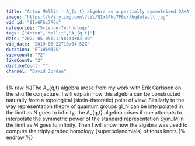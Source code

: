 ```yaml
---
title: "Anton Mellit - A_{q,t} algebra as a partially symmetrized DAHA and computations of knot invariants"
image: "https:\/\/i.ytimg.com\/vi\/8Ix6Fhc7P6c\/hqdefault.jpg"
vid_id: "8Ix6Fhc7P6c"
categories: "Science-Technology"
tags: ["Anton","Mellit","A_{q,t}"]
date: "2022-05-05T21:58:34+03:00"
vid_date: "2019-06-22T18:04:52Z"
duration: "PT1H6M32S"
viewcount: "72"
likeCount: "2"
dislikeCount: ""
channel: "David Jordan"
---
```

{% raw %}The A_{q,t} algebra arose from my work with Erik Carlsson on the shuffle conjecture. I will explain how this algebra can be constructed naturally from a topological (skein-theoretic) point of view. Similarly to the way representation theory of quantum groups gl_N can be interpolated in the limit as N goes to infinity, the A_{q,t} algebra arises if one attempts to interpolate the symmetric power of the standard representation Sym_M in the limit as M goes to infinity. Then I will show how the algebra was used to compute the triply graded homology (superpolynomials) of torus knots.{% endraw %}
